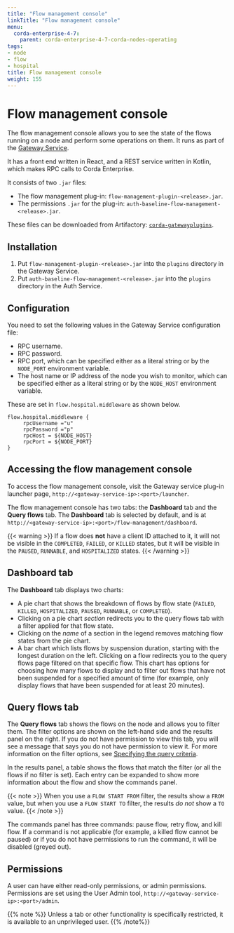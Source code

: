 ```yaml
---
title: "Flow management console"
linkTitle: "Flow management console"
menu:
  corda-enterprise-4-7:
    parent: corda-enterprise-4-7-corda-nodes-operating
tags:
- node
- flow
- hospital
title: Flow management console
weight: 155
---
```

# Flow management console

The flow management console allows you to see the state of the flows running on a node and perform some operations on them. It runs as part of the [Gateway Service](gateway-service.md).

It has a front end written in React, and a REST service written in Kotlin, which makes RPC calls to Corda Enterprise.

It consists of two `.jar` files:

* The flow management plug-in: `flow-management-plugin-<release>.jar`.
* The permissions `.jar` for the plug-in: `auth-baseline-flow-management-<release>.jar`.

These files can be downloaded from Artifactory: [`corda-gatewayplugins`](https://software.r3.com/artifactory/webapp/#/artifacts/browse/tree/General/corda-gateway-plugins).

## Installation

1. Put `flow-management-plugin-<release>.jar` into the `plugins` directory in the Gateway Service.
2. Put `auth-baseline-flow-management-<release>.jar` into the `plugins` directory in the Auth Service.

## Configuration

You need to set the following values in the Gateway Service configuration file:

* RPC username.
* RPC password.
* RPC port, which can be specified either as a literal string or by the `NODE_PORT` environment variable.
* The host name or IP address of the node you wish to monitor, which can be specified either as a literal string or by the `NODE_HOST` environment variable.

These are set in `flow.hospital.middleware` as shown below.

```
flow.hospital.middleware {
     rpcUsername ="u"
     rpcPassword ="p"
     rpcHost = ${NODE_HOST}
     rpcPort = ${NODE_PORT}
}
```

## Accessing the flow management console

To access the flow management console, visit the Gateway service plug-in launcher page, `http://<gateway-service-ip>:<port>/launcher`.

The flow management console has two tabs: the **Dashboard** tab and the **Query flows** tab. The **Dashboard** tab is selected by default, and is at `http://<gateway-service-ip>:<port>/flow-management/dashboard`.

{{< warning >}}
If a flow does **not** have a client ID attached to it, it will not be visible in the `COMPLETED`, `FAILED`, or `KILLED` states, but it will be visible in the `PAUSED`, `RUNNABLE`, and `HOSPITALIZED` states.
{{< /warning >}}

## Dashboard tab

The **Dashboard** tab displays two charts:

* A pie chart that shows the breakdown of flows by flow state (`FAILED`, `KILLED`, `HOSPITALIZED`, `PAUSED`, `RUNNABLE`, or `COMPLETED`).
 * Clicking on a pie chart _section_ redirects you to the query flows tab with a filter applied for that flow state.
 * Clicking on the _name_ of a section in the legend removes matching flow states from the pie chart.
* A bar chart which lists flows by suspension duration, starting with the longest duration on the left. Clicking on a flow redirects you to the query flows page filtered on that specific flow. This chart has options for choosing how many flows to display and to filter out flows that have not been suspended for a specified amount of time (for example, only display flows that have been suspended for at least 20 minutes).

## Query flows tab

The **Query flows** tab shows the flows on the node and allows you to filter them. The filter options are shown on the left-hand side and the results panel on the right. If you do not have permission to view this tab, you will see a message that says you do not have permission to view it. For more information on the filter options, see [Specifying the query criteria](operating/querying-flow-data.html#specifying-the-query-criteria).

In the results panel, a table shows the flows that match the filter (or all the flows if no filter is set). Each entry can be expanded to show more information about the flow and show the commands panel.

{{< note >}}
When you use a `FLOW START FROM` filter, the results show a `FROM` value, but when you use a `FLOW START TO` filter, the results *do not* show a `TO` value.
{{< /note >}}

The commands panel has three commands: pause flow, retry flow, and kill flow. If a command is not applicable (for example, a killed flow cannot be paused) or if you do not have permissions to run the command, it will be disabled (greyed out).

## Permissions

A user can have either read-only permissions, or admin permissions. Permissions are set using the User Admin tool, `http://<gateway-service-ip>:<port>/admin`.

{{% note %}}
Unless a tab or other functionality is specifically restricted, it is available to an unprivileged user.
{{% /note%}}
